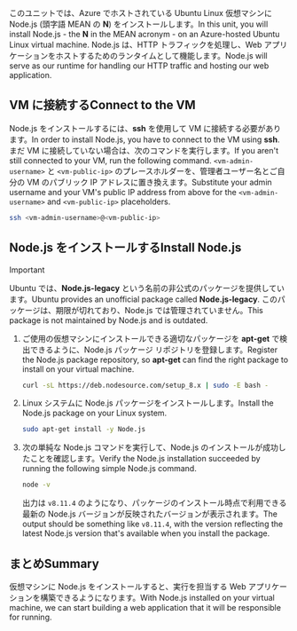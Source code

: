 <span data-ttu-id="e643c-101">このユニットでは、Azure でホストされている Ubuntu Linux 仮想マシンに Node.js (頭字語 MEAN の **N**) をインストールします。</span><span class="sxs-lookup"><span data-stu-id="e643c-101">In this unit, you will install Node.js - the **N** in the MEAN acronym - on an Azure-hosted Ubuntu Linux virtual machine.</span></span> <span data-ttu-id="e643c-102">Node.js は、HTTP トラフィックを処理し、Web アプリケーションをホストするためのランタイムとして機能します。</span><span class="sxs-lookup"><span data-stu-id="e643c-102">Node.js will serve as our runtime for handling our HTTP traffic and hosting our web application.</span></span>

## <a name="connect-to-the-vm"></a><span data-ttu-id="e643c-103">VM に接続する</span><span class="sxs-lookup"><span data-stu-id="e643c-103">Connect to the VM</span></span>

<span data-ttu-id="e643c-104">Node.js をインストールするには、**ssh** を使用して VM に接続する必要があります。</span><span class="sxs-lookup"><span data-stu-id="e643c-104">In order to install Node.js, you have to connect to the VM using **ssh**.</span></span> <span data-ttu-id="e643c-105">まだ VM に接続していない場合は、次のコマンドを実行します。</span><span class="sxs-lookup"><span data-stu-id="e643c-105">If you aren't still connected to your VM, run the following command.</span></span> <span data-ttu-id="e643c-106">`<vm-admin-username>` と `<vm-public-ip>` のプレースホルダーを、管理者ユーザー名とご自分の VM のパブリック IP アドレスに置き換えます。</span><span class="sxs-lookup"><span data-stu-id="e643c-106">Substitute your admin username and your VM's public IP address from above for the `<vm-admin-username>` and `<vm-public-ip>` placeholders.</span></span>

```bash
ssh <vm-admin-username>@<vm-public-ip>
```

## <a name="install-nodejs"></a><span data-ttu-id="e643c-107">Node.js をインストールする</span><span class="sxs-lookup"><span data-stu-id="e643c-107">Install Node.js</span></span>

> [!Important]
> <span data-ttu-id="e643c-108">Ubuntu では、**Node.js-legacy** という名前の非公式のパッケージを提供しています。</span><span class="sxs-lookup"><span data-stu-id="e643c-108">Ubuntu provides an unofficial package called **Node.js-legacy**.</span></span> <span data-ttu-id="e643c-109">このパッケージは、期限が切れており、Node.js では管理されていません。</span><span class="sxs-lookup"><span data-stu-id="e643c-109">This package is not maintained by Node.js and is outdated.</span></span>

1. <span data-ttu-id="e643c-110">ご使用の仮想マシンにインストールできる適切なパッケージを **apt-get** で検出できるように、Node.js パッケージ リポジトリを登録します。</span><span class="sxs-lookup"><span data-stu-id="e643c-110">Register the Node.js package repository, so **apt-get** can find the right package to install on your virtual machine.</span></span>

    ```bash
    curl -sL https://deb.nodesource.com/setup_8.x | sudo -E bash -
    ```

1. <span data-ttu-id="e643c-111">Linux システムに Node.js パッケージをインストールします。</span><span class="sxs-lookup"><span data-stu-id="e643c-111">Install the Node.js package on your Linux system.</span></span>

    ```bash
    sudo apt-get install -y Node.js
    ```

1. <span data-ttu-id="e643c-112">次の単純な Node.js コマンドを実行して、Node.js のインストールが成功したことを確認します。</span><span class="sxs-lookup"><span data-stu-id="e643c-112">Verify the Node.js installation succeeded by running the following simple Node.js command.</span></span>

    ```bash
    node -v
    ```

    <span data-ttu-id="e643c-113">出力は `v8.11.4` のようになり、パッケージのインストール時点で利用できる最新の Node.js バージョンが反映されたバージョンが表示されます。</span><span class="sxs-lookup"><span data-stu-id="e643c-113">The output should be something like `v8.11.4`, with the version reflecting the latest Node.js version that's available when you install the package.</span></span>

## <a name="summary"></a><span data-ttu-id="e643c-114">まとめ</span><span class="sxs-lookup"><span data-stu-id="e643c-114">Summary</span></span>

<span data-ttu-id="e643c-115">仮想マシンに Node.js をインストールすると、実行を担当する Web アプリケーションを構築できるようになります。</span><span class="sxs-lookup"><span data-stu-id="e643c-115">With Node.js installed on your virtual machine, we can start building a web application that it will be responsible for running.</span></span>